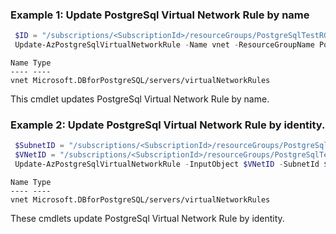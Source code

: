 ### Example 1: Update PostgreSql Virtual Network Rule by name
```powershell
 $ID = "/subscriptions/<SubscriptionId>/resourceGroups/PostgreSqlTestRG/providers/Microsoft.Network/virtualNetworks/PostgreSqlVNet/subnets/default2"
 Update-AzPostgreSqlVirtualNetworkRule -Name vnet -ResourceGroupName PostgreSqlTestRG -ServerName PostgreSqlTestServer -SubnetId $ID
```

```output
Name Type
---- ----
vnet Microsoft.DBforPostgreSQL/servers/virtualNetworkRules
```

This cmdlet updates PostgreSql Virtual Network Rule by name.

### Example 2: Update PostgreSql Virtual Network Rule by identity.
```powershell
 $SubnetID = "/subscriptions/<SubscriptionId>/resourceGroups/PostgreSqlTestRG/providers/Microsoft.Network/virtualNetworks/PostgreSqlVNet/subnets/default"
 $VNetID = "/subscriptions/<SubscriptionId>/resourceGroups/PostgreSqlTestRG/providers/Microsoft.DBforPostgreSQL/servers/PostgreSqlTestServer/virtualNetworkRules/vnet"
 Update-AzPostgreSqlVirtualNetworkRule -InputObject $VNetID -SubnetId $SubnetID
```

```output
Name Type
---- ----
vnet Microsoft.DBforPostgreSQL/servers/virtualNetworkRules
```

These cmdlets update PostgreSql Virtual Network Rule by identity.